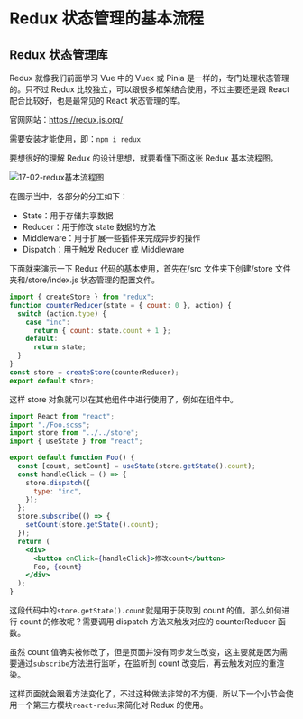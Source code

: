# Redux 状态管理的基本流程

## Redux 状态管理库

Redux 就像我们前面学习 Vue 中的 Vuex 或 Pinia 是一样的，专门处理状态管理的。只不过 Redux 比较独立，可以跟很多框架结合使用，不过主要还是跟 React 配合比较好，也是最常见的 React 状态管理的库。

官网网站：https://redux.js.org/

需要安装才能使用，即：`npm i redux`

要想很好的理解 Redux 的设计思想，就要看懂下面这张 Redux 基本流程图。

![17-02-redux基本流程图](https://qn.huat.xyz/mac/202310231007632.gif)

在图示当中，各部分的分工如下：

- State：用于存储共享数据
- Reducer：用于修改 state 数据的方法
- Middleware：用于扩展一些插件来完成异步的操作
- Dispatch：用于触发 Reducer 或 Middleware

下面就来演示一下 Redux 代码的基本使用，首先在/src 文件夹下创建/store 文件夹和/store/index.js 状态管理的配置文件。

```javascript
import { createStore } from "redux";
function counterReducer(state = { count: 0 }, action) {
  switch (action.type) {
    case "inc":
      return { count: state.count + 1 };
    default:
      return state;
  }
}
const store = createStore(counterReducer);
export default store;
```

这样 store 对象就可以在其他组件中进行使用了，例如在<Foo>组件中。

```jsx
import React from "react";
import "./Foo.scss";
import store from "../../store";
import { useState } from "react";

export default function Foo() {
  const [count, setCount] = useState(store.getState().count);
  const handleClick = () => {
    store.dispatch({
      type: "inc",
    });
  };
  store.subscribe(() => {
    setCount(store.getState().count);
  });
  return (
    <div>
      <button onClick={handleClick}>修改count</button>
      Foo, {count}
    </div>
  );
}
```

这段代码中的`store.getState().count`就是用于获取到 count 的值。那么如何进行 count 的修改呢？需要调用 dispatch 方法来触发对应的 counterReducer 函数。

虽然 count 值确实被修改了，但是页面并没有同步发生改变，这主要就是因为需要通过`subscribe`方法进行监听，在监听到 count 改变后，再去触发对应的重渲染。

这样页面就会跟着方法变化了，不过这种做法非常的不方便，所以下一个小节会使用一个第三方模块`react-redux`来简化对 Redux 的使用。
